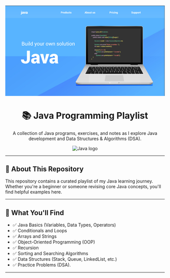 <p align="center">
  <img src="https://github.com/Code2With-Pratik/Java-Playlist/blob/main/Imges/banner.png" alt="Java Playlist Banned." width="800" />
</p>

<h1 align="center">📚 Java Programming Playlist</h1>
<p align="center">A collection of Java programs, exercises, and notes as I explore Java development and Data Structures & Algorithms (DSA).</p>

<p align="center">
  <img src="https://skillicons.dev/icons?i=java" height="50" alt="Java logo" />
</p>

---

## 📌 About This Repository

This repository contains a curated playlist of my Java learning journey. Whether you're a beginner or someone revising core Java concepts, you'll find helpful examples here.

---

## 🎯 What You'll Find

- ✅ Java Basics (Variables, Data Types, Operators)
- ✅ Conditionals and Loops
- ✅ Arrays and Strings
- ✅ Object-Oriented Programming (OOP)
- ✅ Recursion
- ✅ Sorting and Searching Algorithms
- ✅ Data Structures (Stack, Queue, LinkedList, etc.)
- ✅ Practice Problems (DSA).

---



